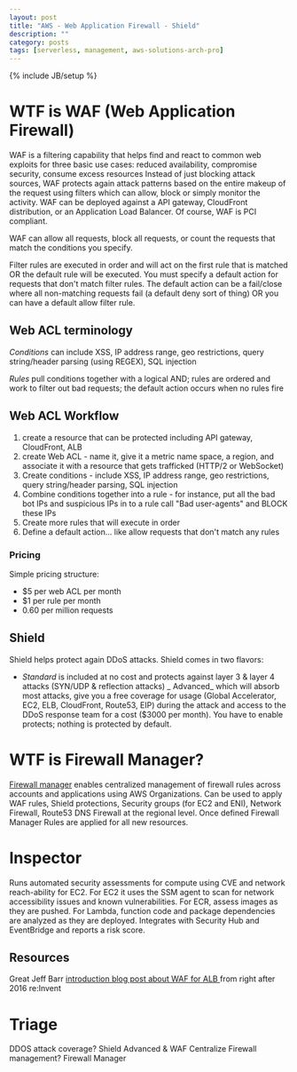 ```yaml
---
layout: post
title: "AWS - Web Application Firewall - Shield"
description: ""
category: posts
tags: [serverless, management, aws-solutions-arch-pro]
---
```

{% include JB/setup %}


# WTF is WAF (Web Application Firewall)
WAF is a filtering capability that helps find and react to common web exploits for three basic use cases: reduced availability, compromise security, consume excess resources
Instead of just blocking attack sources, WAF protects again attack patterns based on the entire makeup of the request using filters which can allow, block or simply monitor the activity. WAF can be deployed against a API gateway, CloudFront distribution, or an Application Load Balancer. Of course, WAF is PCI compliant. 

WAF can allow all requests, block all requests, or count the requests that match the conditions you specify.

Filter rules are executed in order and will act on the first rule that is matched OR the default rule will be executed. You must specify a default action for requests that don't match filter rules. The default action can be a fail/close where all non-matching requests fail (a default deny sort of thing) OR you can have a default allow filter rule.

## Web ACL terminology
*Conditions* can include XSS, IP address range, geo restrictions, query string/header parsing (using REGEX), SQL injection

*Rules* pull conditions together with a logical AND; rules are ordered and work to filter out bad requests; the default action occurs when no rules fire

## Web ACL Workflow
1. create a resource that can be protected including API gateway, CloudFront, ALB
1. create Web ACL - name it, give it a metric name space, a region, and associate it with a resource that gets trafficked (HTTP/2 or WebSocket)
1. Create conditions - include XSS, IP address range, geo restrictions, query string/header parsing, SQL injection
1. Combine conditions together into a rule - for instance, put all the bad bot IPs and suspicious IPs in to a rule call "Bad user-agents" and BLOCK these IPs
1. Create more rules that will execute in order
1. Define a default action... like allow requests that don't match any rules

### Pricing
Simple pricing structure: 
- $5 per web ACL per month
- $1 per rule per month
- 0.60 per million requests

## Shield
Shield helps protect again DDoS attacks. Shield comes in two flavors: 
- _Standard_ is included at no cost and protects against layer 3 & layer 4 attacks (SYN/UDP & reflection attacks)
_ Advanced_ which will absorb most attacks, give you a free coverage for usage (Global Accelerator, EC2, ELB, CloudFront, Route53, EIP) during the attack and access to the DDoS response team for a cost ($3000 per month). You have to enable protects; nothing is protected by default.

# WTF is Firewall Manager?
[Firewall manager](https://aws.amazon.com/firewall-manager/) enables centralized management of firewall rules across accounts and applications using AWS Organizations. Can be used to apply WAF rules, Shield protections, Security groups (for EC2 and ENI), Network Firewall, Route53 DNS Firewall at the regional level. Once defined Firewall Manager Rules are applied for all new resources.

# Inspector
Runs automated security assessments for compute using CVE and network reach-ability for EC2. For EC2 it uses the SSM agent to scan for network accessibility issues and known vulnerabilities. For ECR, assess images as they are pushed. For Lambda, function code and package dependencies are analyzed as they are deployed. Integrates with Security Hub and EventBridge and reports a risk score.

## Resources
Great Jeff Barr [introduction blog post about WAF for ALB ](https://aws.amazon.com/blogs/aws/aws-web-application-firewall-waf-for-application-load-balancers/) from right after 2016 re:Invent

# Triage
DDOS attack coverage? Shield Advanced &amp; WAF
Centralize Firewall management? Firewall Manager